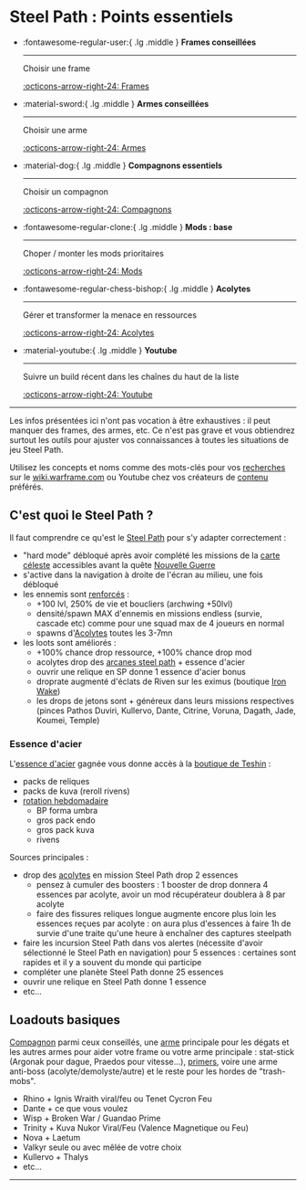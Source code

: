 # Steel Path : Points essentiels

<div class="grid cards" markdown>

-   :fontawesome-regular-user:{ .lg .middle } __Frames conseillées__

    ---

    Choisir une frame

    [:octicons-arrow-right-24: Frames](warframes.md)

-   :material-sword:{ .lg .middle } __Armes conseillées__

    ---

    Choisir une arme

    [:octicons-arrow-right-24: Armes](weapons.md)

-   :material-dog:{ .lg .middle } __Compagnons essentiels__

    ---

    Choisir un compagnon

    [:octicons-arrow-right-24: Compagnons](pets.md)

-   :fontawesome-regular-clone:{ .lg .middle } __Mods : base__

    ---

    Choper / monter les mods prioritaires

    [:octicons-arrow-right-24: Mods](../mods/index.md)

-   :fontawesome-regular-chess-bishop:{ .lg .middle } __Acolytes__

    ---

    Gérer et transformer la menace en ressources

    [:octicons-arrow-right-24: Acolytes](acolytes.md)

-   :material-youtube:{ .lg .middle } __Youtube__

    ---

    Suivre un build récent dans les chaînes du haut de la liste

    [:octicons-arrow-right-24: Youtube](../content.md/#videos)

</div>

-----------


Les infos présentées ici n'ont pas vocation à être exhaustives : il peut manquer des frames, des armes, etc. Ce n'est pas grave et vous obtiendrez surtout les outils pour ajuster vos connaissances à toutes les situations de jeu Steel Path.

Utilisez les concepts et noms comme des mots-clés pour vos [recherches](../content.md/#comment-chercher) sur le [wiki.warframe.com](https://wiki.warframe.com) ou Youtube chez vos créateurs de [contenu](../content.md/#videos) préférés.



## C'est quoi le Steel Path ?

Il faut comprendre ce qu'est le [Steel Path](https://wiki.warframe.com/w/The_Steel_Path) pour s'y adapter correctement :

- "hard mode" débloqué après avoir complété les missions de la [carte céleste](https://wiki.warframe.com/w/Star_Chart) accessibles avant la quête [Nouvelle Guerre](https://wiki.warframe.com/w/The_New_War)
- s'active dans la navigation à droite de l'écran au milieu, une fois débloqué
- les ennemis sont [renforcés](https://wiki.warframe.com/w/Enemy_Level_Scaling) :
    - +100 lvl, 250% de vie et boucliers (archwing +50lvl)
    - densité/spawn MAX d'ennemis en missions endless (survie, cascade etc) comme pour une squad max de 4 joueurs en normal
    - spawns d'[Acolytes](https://wiki.warframe.com/w/Acolytes) toutes les 3-7mn
- les loots sont améliorés :
    - +100% chance drop ressource, +100% chance drop mod
    - acolytes drop des [arcanes steel path](https://wiki.warframe.com/w/Arcane_Enhancement) + essence d'acier
    - ouvrir une relique en SP donne 1 essence d'acier bonus
    - droprate augmenté d'éclats de Riven sur les eximus (boutique [Iron Wake](https://wiki.warframe.com/w/Riven_Sliver#Usage))
    - les drops de jetons sont + généreux dans leurs missions respectives (pinces Pathos Duviri, Kullervo, Dante, Citrine, Voruna, Dagath, Jade, Koumei, Temple)

### Essence d'acier
L'[essence d'acier](https://wiki.warframe.com/w/Steel_Essence) gagnée vous donne accès à la [boutique de Teshin](https://wiki.warframe.com/w/The_Steel_Path#Steel_Essence) :

- packs de reliques
- packs de kuva (reroll rivens)
- [rotation hebdomadaire](https://wiki.warframe.com/w/The_Steel_Path#Teshin's_Steel_Path_Honors_shop_-_Weekly_Rotating_Offer)
    - BP forma umbra
    - gros pack endo
    - gros pack kuva
    - rivens

Sources principales :

- drop des [acolytes](https://wiki.warframe.com/w/Acolytes) en mission Steel Path drop 2 essences
    - pensez à cumuler des boosters : 1 booster de drop donnera 4 essences par acolyte, avoir un mod récupérateur doublera à 8 par acolyte
    - faire des fissures reliques longue augmente encore plus loin les essences reçues par acolyte : on aura plus d'essences à faire 1h de survie d'une traite qu'une heure à enchaîner des captures steelpath
- faire les incursion Steel Path dans vos alertes (nécessite d'avoir sélectionné le Steel Path en navigation) pour 5 essences : certaines sont rapides et il y a souvent du monde qui participe
- compléter une planète Steel Path donne 25 essences
- ouvrir une relique en Steel Path donne 1 essence
- etc...


## Loadouts basiques

[Compagnon](pets.md) parmi ceux conseillés, une [arme](weapons.md) principale pour les dégats et les autres armes pour aider votre frame ou votre arme principale : stat-stick (Argonak pour dague, Praedos pour vitesse...), [primers](weapons.md/#priming), voire une arme anti-boss (acolyte/demolyste/autre) et le reste pour les hordes de "trash-mobs".


- Rhino + Ignis Wraith viral/feu ou Tenet Cycron Feu
- Dante + ce que vous voulez
- Wisp + Broken War / Guandao Prime
- Trinity + Kuva Nukor Viral/Feu (Valence Magnetique ou Feu)
- Nova + Laetum
- Valkyr seule ou avec mêlée de votre choix
- Kullervo + Thalys
- etc...

---------------------------------





